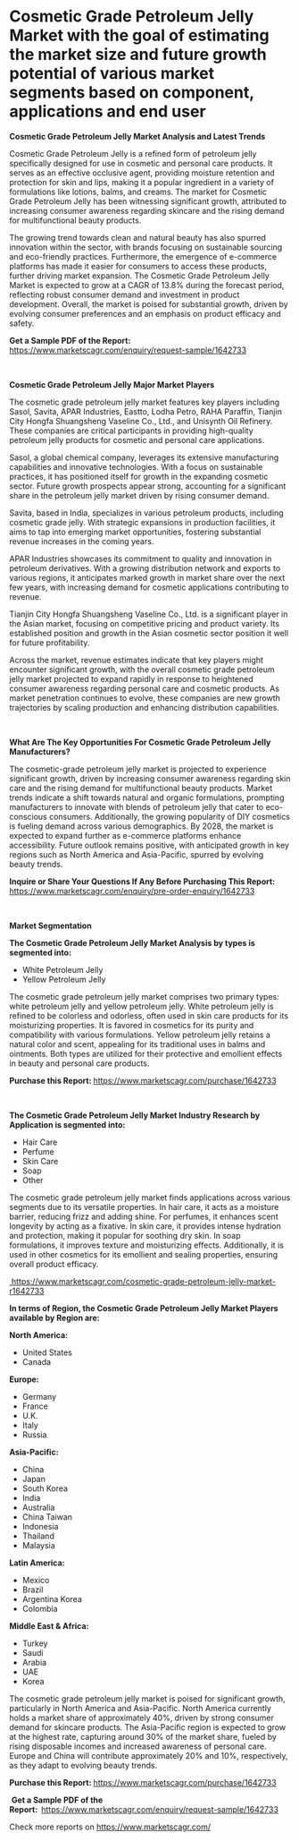 <p><h1>Cosmetic Grade Petroleum Jelly Market with the goal of estimating the market size and future growth potential of various market segments based on component, applications and end user</h1></p><p><strong>Cosmetic Grade Petroleum Jelly Market Analysis and Latest Trends</strong></p>
<p><p>Cosmetic Grade Petroleum Jelly is a refined form of petroleum jelly specifically designed for use in cosmetic and personal care products. It serves as an effective occlusive agent, providing moisture retention and protection for skin and lips, making it a popular ingredient in a variety of formulations like lotions, balms, and creams. The market for Cosmetic Grade Petroleum Jelly has been witnessing significant growth, attributed to increasing consumer awareness regarding skincare and the rising demand for multifunctional beauty products. </p><p>The growing trend towards clean and natural beauty has also spurred innovation within the sector, with brands focusing on sustainable sourcing and eco-friendly practices. Furthermore, the emergence of e-commerce platforms has made it easier for consumers to access these products, further driving market expansion. The Cosmetic Grade Petroleum Jelly Market is expected to grow at a CAGR of 13.8% during the forecast period, reflecting robust consumer demand and investment in product development. Overall, the market is poised for substantial growth, driven by evolving consumer preferences and an emphasis on product efficacy and safety.</p></p>
<p><strong>Get a Sample PDF of the Report:&nbsp;</strong> <a href="https://www.marketscagr.com/enquiry/request-sample/1642733?utm_campaign=1869&utm_medium=2&utm_source=Github&utm_content=ia&utm_term=12012025&utm_id=cosmetic-grade-petroleum-jelly">https://www.marketscagr.com/enquiry/request-sample/1642733</a></p>
<p>&nbsp;</p>
<p><strong>Cosmetic Grade Petroleum Jelly Major Market Players</strong></p>
<p><p>The cosmetic grade petroleum jelly market features key players including Sasol, Savita, APAR Industries, Eastto, Lodha Petro, RAHA Paraffin, Tianjin City Hongfa Shuangsheng Vaseline Co., Ltd., and Unisynth Oil Refinery. These companies are critical participants in providing high-quality petroleum jelly products for cosmetic and personal care applications.</p><p>Sasol, a global chemical company, leverages its extensive manufacturing capabilities and innovative technologies. With a focus on sustainable practices, it has positioned itself for growth in the expanding cosmetic sector. Future growth prospects appear strong, accounting for a significant share in the petroleum jelly market driven by rising consumer demand.</p><p>Savita, based in India, specializes in various petroleum products, including cosmetic grade jelly. With strategic expansions in production facilities, it aims to tap into emerging market opportunities, fostering substantial revenue increases in the coming years. </p><p>APAR Industries showcases its commitment to quality and innovation in petroleum derivatives. With a growing distribution network and exports to various regions, it anticipates marked growth in market share over the next few years, with increasing demand for cosmetic applications contributing to revenue.</p><p>Tianjin City Hongfa Shuangsheng Vaseline Co., Ltd. is a significant player in the Asian market, focusing on competitive pricing and product variety. Its established position and growth in the Asian cosmetic sector position it well for future profitability.</p><p>Across the market, revenue estimates indicate that key players might encounter significant growth, with the overall cosmetic grade petroleum jelly market projected to expand rapidly in response to heightened consumer awareness regarding personal care and cosmetic products. As market penetration continues to evolve, these companies are new growth trajectories by scaling production and enhancing distribution capabilities.</p></p>
<p>&nbsp;</p>
<p><strong>What Are The Key Opportunities For Cosmetic Grade Petroleum Jelly Manufacturers?</strong></p>
<p><p>The cosmetic-grade petroleum jelly market is projected to experience significant growth, driven by increasing consumer awareness regarding skin care and the rising demand for multifunctional beauty products. Market trends indicate a shift towards natural and organic formulations, prompting manufacturers to innovate with blends of petroleum jelly that cater to eco-conscious consumers. Additionally, the growing popularity of DIY cosmetics is fueling demand across various demographics. By 2028, the market is expected to expand further as e-commerce platforms enhance accessibility. Future outlook remains positive, with anticipated growth in key regions such as North America and Asia-Pacific, spurred by evolving beauty trends.</p></p>
<p><strong>Inquire or Share Your Questions If Any Before Purchasing This Report:</strong> <a href="https://www.marketscagr.com/enquiry/pre-order-enquiry/1642733?utm_campaign=1869&utm_medium=2&utm_source=Github&utm_content=ia&utm_term=12012025&utm_id=cosmetic-grade-petroleum-jelly">https://www.marketscagr.com/enquiry/pre-order-enquiry/1642733</a></p>
<p>&nbsp;</p>
<p><strong>Market Segmentation</strong></p>
<p><strong>The Cosmetic Grade Petroleum Jelly Market Analysis by types is segmented into:</strong></p>
<p><ul><li>White Petroleum Jelly</li><li>Yellow Petroleum Jelly</li></ul></p>
<p><p>The cosmetic grade petroleum jelly market comprises two primary types: white petroleum jelly and yellow petroleum jelly. White petroleum jelly is refined to be colorless and odorless, often used in skin care products for its moisturizing properties. It is favored in cosmetics for its purity and compatibility with various formulations. Yellow petroleum jelly retains a natural color and scent, appealing for its traditional uses in balms and ointments. Both types are utilized for their protective and emollient effects in beauty and personal care products.</p></p>
<p><strong>Purchase this Report:&nbsp;</strong><a href="https://www.marketscagr.com/purchase/1642733?utm_campaign=1869&utm_medium=2&utm_source=Github&utm_content=ia&utm_term=12012025&utm_id=cosmetic-grade-petroleum-jelly">https://www.marketscagr.com/purchase/1642733</a></p>
<p>&nbsp;</p>
<p><strong>The Cosmetic Grade Petroleum Jelly Market Industry Research by Application is segmented into:</strong></p>
<p><ul><li>Hair Care</li><li>Perfume</li><li>Skin Care</li><li>Soap</li><li>Other</li></ul></p>
<p><p>The cosmetic grade petroleum jelly market finds applications across various segments due to its versatile properties. In hair care, it acts as a moisture barrier, reducing frizz and adding shine. For perfumes, it enhances scent longevity by acting as a fixative. In skin care, it provides intense hydration and protection, making it popular for soothing dry skin. In soap formulations, it improves texture and moisturizing effects. Additionally, it is used in other cosmetics for its emollient and sealing properties, ensuring overall product efficacy.</p></p>
<p><a href="https://www.marketscagr.com/cosmetic-grade-petroleum-jelly-market-r1642733?utm_campaign=1869&utm_medium=2&utm_source=Github&utm_content=ia&utm_term=12012025&utm_id=cosmetic-grade-petroleum-jelly">&nbsp;https://www.marketscagr.com/cosmetic-grade-petroleum-jelly-market-r1642733</a></p>
<p><strong>In terms of Region, the Cosmetic Grade Petroleum Jelly Market Players available by Region are:</strong></p>
<p>
    <p> <strong> North America: </strong>
        <ul>
            <li>United States</li>
            <li>Canada</li>
        </ul>
        </p> 
    <p> <strong> Europe: </strong>
        <ul>
            <li>Germany</li>
            <li>France</li>
            <li>U.K.</li>
            <li>Italy</li>
            <li>Russia</li>
        </ul>
        </p> 
    <p> <strong> Asia-Pacific: </strong>
        <ul>
            <li>China</li>
            <li>Japan</li>
            <li>South Korea</li>
            <li>India</li>
            <li>Australia</li>
            <li>China Taiwan</li>
            <li>Indonesia</li>
            <li>Thailand</li>
            <li>Malaysia</li>
        </ul>
        </p> 
    <p> <strong> Latin America: </strong>
        <ul>
            <li>Mexico</li>
            <li>Brazil</li>
            <li>Argentina Korea</li>
            <li>Colombia</li>
        </ul>
        </p> 
    <p> <strong> Middle East & Africa: </strong>
        <ul>
            <li>Turkey</li>
            <li>Saudi</li>
            <li>Arabia</li>
            <li>UAE</li>
            <li>Korea</li>
        </ul>
    </p>
    </p>
<p><p>The cosmetic grade petroleum jelly market is poised for significant growth, particularly in North America and Asia-Pacific. North America currently holds a market share of approximately 40%, driven by strong consumer demand for skincare products. The Asia-Pacific region is expected to grow at the highest rate, capturing around 30% of the market share, fueled by rising disposable incomes and increased awareness of personal care. Europe and China will contribute approximately 20% and 10%, respectively, as they adapt to evolving beauty trends.</p></p>
<p><strong>Purchase this Report: </strong><a href="https://www.marketscagr.com/purchase/1642733?utm_campaign=1869&utm_medium=2&utm_source=Github&utm_content=ia&utm_term=12012025&utm_id=cosmetic-grade-petroleum-jelly">https://www.marketscagr.com/purchase/1642733</a></p>
<p>&nbsp;<strong>Get a Sample PDF of the Report:&nbsp;&nbsp;</strong><a href="https://www.marketscagr.com/enquiry/request-sample/1642733?utm_campaign=1869&utm_medium=2&utm_source=Github&utm_content=ia&utm_term=12012025&utm_id=cosmetic-grade-petroleum-jelly">https://www.marketscagr.com/enquiry/request-sample/1642733</a></p>
<p><strong></strong></p>
<p>Check more reports on <a href="https://www.marketscagr.com/?utm_campaign=1869&utm_medium=2&utm_source=Github&utm_content=ia&utm_term=12012025&utm_id=cosmetic-grade-petroleum-jelly">https://www.marketscagr.com/</a></p>
